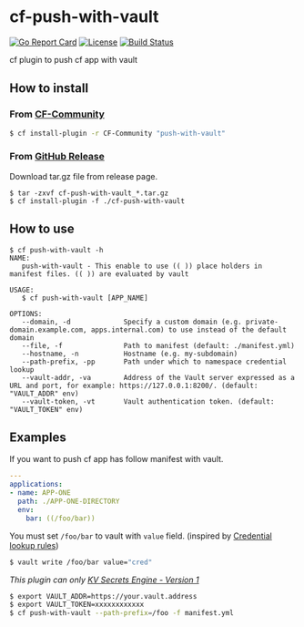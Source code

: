 # cf-push-with-vault
[![Go Report Card](https://goreportcard.com/badge/github.com/cappyzawa/cf-push-with-vault)](https://goreportcard.com/report/github.com/cappyzawa/cf-push-with-vault)
[![License](https://img.shields.io/badge/License-Apache%202.0-blue.svg)](https://opensource.org/licenses/Apache-2.0)
[![Build Status](https://concourse.ik.am:14161/api/v1/teams/cappyzawa/pipelines/cf-push-with-vault/jobs/test-master/badge)](https://concourse.ik.am:14161/teams/cappyzawa/pipelines/cf-push-with-vault)

cf plugin to push cf app with vault

## How to install
### From [CF-Community](https://plugins.cloudfoundry.org/#push-with-vault)

```bash
$ cf install-plugin -r CF-Community "push-with-vault"
```

### From [GitHub Release](https://github.com/cappyzawa/cf-push-with-vault/releases)
Download tar.gz file from release page.
```
$ tar -zxvf cf-push-with-vault_*.tar.gz
$ cf install-plugin -f ./cf-push-with-vault 
```

## How to use
```
$ cf push-with-vault -h
NAME:
   push-with-vault - This enable to use (( )) place holders in manifest files. (( )) are evaluated by vault

USAGE:
   $ cf push-with-vault [APP_NAME]

OPTIONS:
   --domain, -d             Specify a custom domain (e.g. private-domain.example.com, apps.internal.com) to use instead of the default domain
   --file, -f               Path to manifest (default: ./manifest.yml)
   --hostname, -n           Hostname (e.g. my-subdomain)
   --path-prefix, -pp       Path under which to namespace credential lookup
   --vault-addr, -va        Address of the Vault server expressed as a URL and port, for example: https://127.0.0.1:8200/. (default: "VAULT_ADDR" env)
   --vault-token, -vt       Vault authentication token. (default: "VAULT_TOKEN" env)
```

## Examples 
If you want to push cf app has follow manifest with vault.

```yml
---
applications:
- name: APP-ONE
  path: ./APP-ONE-DIRECTORY
  env:
    bar: ((/foo/bar))
```

You must set `/foo/bar` to vault with `value` field. (inspired by [Credential lookup rules](https://concourse-ci.org/vault-credential-manager.html))

```bash
$ vault write /foo/bar value="cred"
```

_This plugin can only [KV Secrets Engine \- Version 1](https://www.vaultproject.io/docs/secrets/kv/kv-v1.html)_

```bash
$ export VAULT_ADDR=https://your.vault.address
$ export VAULT_TOKEN=xxxxxxxxxxxx
$ cf push-with-vault --path-prefix=/foo -f manifest.yml
```
